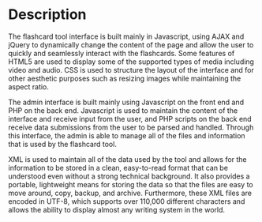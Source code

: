 Description
===========

The flashcard tool interface is built mainly in Javascript, using AJAX and jQuery to dynamically change the content of the page and allow the user to quickly and seamlessly interact with the flashcards.  Some features of HTML5 are used to display some of the supported types of media including video and audio.  CSS is used to structure the layout of the interface and for other aesthetic purposes such as resizing images while maintaining the aspect ratio.

The admin interface is built mainly using Javascript on the front end and PHP on the back end.  Javascript is used to maintain the content of the interface and receive input from the user, and PHP scripts on the back end receive data submissions from the user to be parsed and handled.  Through this interface, the admin is able to manage all of the files and information that is used by the flashcard tool.

XML is used to maintain all of the data used by the tool and allows for the information to be stored in a clean, easy-to-read format that can be understood even without a strong technical background.  It also provides a portable, lightweight means for storing the data so that the files are easy to move around, copy, backup, and archive.  Furthermore, these XML files are encoded in UTF-8, which supports over 110,000 different characters and allows the ability to display almost any writing system in the world.

